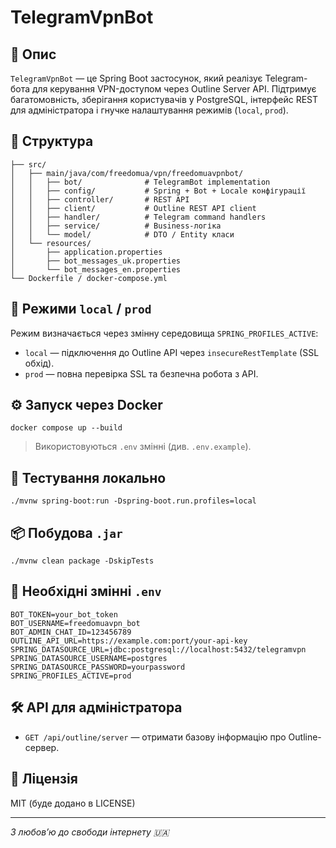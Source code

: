 # TelegramVpnBot

## 🧠 Опис

`TelegramVpnBot` — це Spring Boot застосунок, який реалізує Telegram-бота для керування VPN-доступом через Outline Server API. Підтримує багатомовність, зберігання користувачів у PostgreSQL, інтерфейс REST для адміністратора і гнучке налаштування режимів (`local`, `prod`).

## 📂 Структура

```
├── src/
│   ├── main/java/com/freedomua/vpn/freedomuavpnbot/
│   │   ├── bot/              # TelegramBot implementation
│   │   ├── config/           # Spring + Bot + Locale конфігурації
│   │   ├── controller/       # REST API
│   │   ├── client/           # Outline REST API client
│   │   ├── handler/          # Telegram command handlers
│   │   ├── service/          # Business-логіка
│   │   └── model/            # DTO / Entity класи
│   └── resources/
│       ├── application.properties
│       ├── bot_messages_uk.properties
│       └── bot_messages_en.properties
└── Dockerfile / docker-compose.yml
```

## 🧪 Режими `local` / `prod`

Режим визначається через змінну середовища `SPRING_PROFILES_ACTIVE`:

* `local` — підключення до Outline API через `insecureRestTemplate` (SSL обхід).
* `prod` — повна перевірка SSL та безпечна робота з API.

## ⚙️ Запуск через Docker

```
docker compose up --build
```

> Використовуються `.env` змінні (див. `.env.example`).

## 🧪 Тестування локально

```
./mvnw spring-boot:run -Dspring-boot.run.profiles=local
```

## 📦 Побудова `.jar`

```
./mvnw clean package -DskipTests
```

## 🔐 Необхідні змінні `.env`

```
BOT_TOKEN=your_bot_token
BOT_USERNAME=freedomuavpn_bot
BOT_ADMIN_CHAT_ID=123456789
OUTLINE_API_URL=https://example.com:port/your-api-key
SPRING_DATASOURCE_URL=jdbc:postgresql://localhost:5432/telegramvpn
SPRING_DATASOURCE_USERNAME=postgres
SPRING_DATASOURCE_PASSWORD=yourpassword
SPRING_PROFILES_ACTIVE=prod
```

## 🛠 API для адміністратора

* `GET /api/outline/server` — отримати базову інформацію про Outline-сервер.

## 📜 Ліцензія

MIT (буде додано в LICENSE)

---

*З любов’ю до свободи інтернету 🇺🇦*
